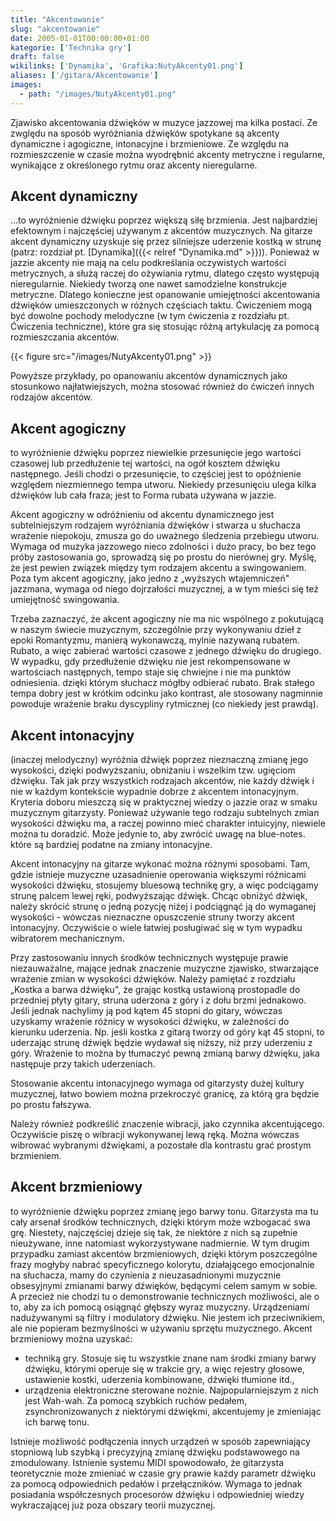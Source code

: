 ```yaml
---
title: "Akcentowanie"
slug: "akcentowanie"
date: 2005-01-01T00:00:00+01:00
kategorie: ['Technika gry']
draft: false
wikilinks: ['Dynamika', 'Grafika:NutyAkcenty01.png']
aliases: ['/gitara/Akcentowanie']
images:
  - path: "/images/NutyAkcenty01.png"
---
```

Zjawisko akcentowania dźwięków w muzyce jazzowej ma kilka postaci. Ze
zwględu na sposób wyróżniania dźwięków spotykane są akcenty dynamiczne i
agogiczne, intonacyjne i brzmieniowe. Ze względu na rozmieszczenie w
czasie można wyodrębnić akcenty metryczne i regularne, wynikające z
określonego rytmu oraz akcenty nieregularne.

## Akcent dynamiczny

...to wyróżnienie dźwięku poprzez większą siłę brzmienia. Jest
najbardziej efektownym i najczęściej używanym z akcentów muzycznych. Na
gitarze akcent dynamiczny uzyskuje się przez silniejsze uderzenie kostką
w strunę (patrz: rozdział pt. [Dynamika]({{< relref "Dynamika.md" >}})). Ponieważ
w jazzie akcenty nie mają na celu podkreślania oczywistych wartości
metrycznych, a służą raczej do ożywiania rytmu, dlatego często występują
nieregularnie. Niekiedy tworzą one nawet samodzielne konstrukcje
metryczne. Dlatego konieczne jest opanowanie umiejętności akcentowania
dźwięków umieszczonych w różnych częściach taktu. Ćwiczeniem mogą być
dowolne pochody melodyczne (w tym ćwiczenia z rozdziału pt. Ćwiczenia
techniczne), które gra się stosując różną artykulację za pomocą
rozmieszczania akcentów.

{{< figure src="/images/NutyAkcenty01.png" >}}

Powyższe przykłady, po opanowaniu akcentów dynamicznych jako stosunkowo
najłatwiejszych, można stosować również do ćwiczeń innych rodzajów
akcentów.

## Akcent agogiczny

to wyróżnienie dźwięku poprzez niewielkie przesunięcie jego wartości
czasowej lub przedłużenie tej wartości, na ogół kosztem dźwięku
następnego. Jeśli chodzi o przesunięcie, to częściej jest to opóźnienie
względem niezmiennego tempa utworu. Niekiedy przesunięciu ulega kilka
dźwięków lub cała fraza; jest to Forma rubata używana w jazzie.

Akcent agogiczny w odróżnieniu od akcentu dynamicznego jest
subtelniejszym rodzajem wyróżniania dźwięków i stwarza u słuchacza
wrażenie niepokoju, zmusza go do uważnego śledzenia przebiegu utworu.
Wymaga od muzyka jazzowego nieco zdolności i dużo pracy, bo bez tego
próby zastosowania go, sprowadzą się po prostu do nierównej gry. Myślę,
że jest pewien związek między tym rodzajem akcentu a swingowaniem. Poza
tym akcent agogiczny, jako jedno z „wyższych wtajemniczeń" jazzmana,
wymaga od niego dojrzałości muzycznej, a w tym mieści się też
umiejętność swingowania.

Trzeba zaznaczyć, że akcent agogiczny nie ma nic wspólnego z pokutującą
w naszym świecie muzycznym, szczególnie przy wykonywaniu dzieł z epoki
Romantyzmu, manierą wykonawczą, mylnie nazywaną rubatem. Rubato, a więc
zabierać wartości czasowe z jednego dźwięku do drugiego. W wypadku, gdy
przedłużenie dźwięku nie jest rekompensowane w wartościach następnych,
tempo staje się chwiejne i nie ma punktów odniesienia. dzięki którym
słuchacz mógłby odbierać rubato. Brak stałego tempa dobry jest w
krótkim odcinku jako kontrast, ale stosowany nagminnie powoduje
wrażenie braku dyscypliny rytmicznej (co niekiedy jest prawdą).

## Akcent intonacyjny

(inaczej melodyczny) wyróżnia dźwięk poprzez nieznaczną zmianę jego
wysokości, dzięki podwyższaniu, obniżaniu i wszelkim tzw. ugięciom
dźwięku. Tak jak przy wszystkich rodzajach akcentów, nie każdy dźwięk
i nie w każdym kontekście wypadnie dobrze z akcentem intonacyjnym.
Kryteria doboru mieszczą się w praktycznej wiedzy o jazzie oraz w smaku
muzycznym gitarzysty. Ponieważ używanie tego rodzaju subtelnych zmian
wysokości dźwięku ma, a raczej powinno mieć charakter intuicyjny,
niewiele można tu doradzić. Może jedynie to, aby zwrócić uwagę na
blue-notes. które są bardziej podatne na zmiany intonacyjne.

Akcent intonacyjny na gitarze wykonać można różnymi sposobami. Tam,
gdzie istnieje muzyczne uzasadnienie operowania większymi różnicami
wysokości dźwięku, stosujemy bluesową technikę gry, a więc podciągamy
strunę palcem lewej ręki, podwyższając dźwięk. Chcąc obniżyć dźwięk,
należy skrócić strunę o jedną pozycję niżej i podciągnąć ją do wymaganej
wysokości - wówczas nieznaczne opuszczenie struny tworzy akcent
intonacyjny. Oczywiście o wiele łatwiej posługiwać się w tym wypadku
wibratorem mechanicznym.

Przy zastosowaniu innych środków technicznych występuje prawie
niezauważalne, mające jednak znaczenie muzyczne zjawisko, stwarzające
wrażenie zmian w wysokości dźwięków. Należy pamiętać z rozdziału „Kostka
a barwa dźwięku", że grając kostką ustawioną prostopadle do przedniej
płyty gitary, struna uderzona z góry i z dołu brzmi jednakowo. Jeśli
jednak nachylimy ją pod kątem 45 stopni do gitary, wówczas uzyskamy
wrażenie różnicy w wysokości dźwięku, w zależności do kierunku
uderzenia. Np. jeśli kostka z gitarą tworzy od góry kąt 45 stopni, to
uderzając strunę dźwięk będzie wydawał się niższy, niż przy uderzeniu z
góry. Wrażenie to można by tłumaczyć pewną zmianą barwy dźwięku, jaka
następuje przy takich uderzeniach.

Stosowanie akcentu intonacyjnego wymaga od gitarzysty dużej kultury
muzycznej, łatwo bowiem można przekroczyć granicę, za którą gra będzie
po prostu fałszywa.

Należy również podkreślić znaczenie wibracji, jako czynnika
akcentującego. Oczywiście piszę o wibracji wykonywanej lewą ręką. Można
wówczas wibrować wybranymi dźwiękami, a pozostałe dla kontrastu grać
prostym brzmieniem.

## Akcent brzmieniowy

to wyróżnienie dźwięku poprzez zmianę jego barwy tonu. Gitarzysta ma tu
cały arsenał środków technicznych, dzięki którym może wzbogacać swa grę.
Niestety, najczęściej dzieje się tak, że niektóre z nich są zupełnie
nieużywane, inne natomiast wykorzystywane nadmiernie. W tym drugim
przypadku zamiast akcentów brzmieniowych, dzięki którym poszczególne
frazy mogłyby nabrać specyficznego kolorytu, działającego emocjonalnie
na słuchacza, mamy do czynienia z nieuzasadnionymi muzycznie obsesyjnymi
zmianami barwy dźwięków, będącymi celem samym w sobie. A przecież nie
chodzi tu o demonstrowanie technicznych możliwości, ale o to, aby za ich
pomocą osiągnąć głębszy wyraz muzyczny. Urządzeniami nadużywanymi są
filtry i modulatory dźwięku. Nie jestem ich przeciwnikiem, ale nie
popieram bezmyślności w używaniu sprzętu muzycznego. Akcent brzmieniowy
można uzyskać:

  - techniką gry. Stosuje się tu wszystkie znane nam środki zmiany barwy
    dźwięku, którymi operuje się w trakcie gry, a więc rejestry głosowe,
    ustawienie kostki, uderzenia kombinowane, dźwięki tłumione itd.,
  - urządzenia elektroniczne sterowane nożnie. Najpopularniejszym z nich
    jest Wah-wah. Za pomocą szybkich ruchów pedałem, zsynchronizowanych
    z niektórymi dźwiękmi, akcentujemy je zmieniając ich barwę tonu.

Istnieje możliwość podłączenia innych urządzeń w sposób zapewniający
stopniową lub szybką i precyzyjną zmianę dźwięku podstawowego na
zmodulowany. Istnienie systemu MIDI spowodowało, że gitarzysta
teoretycznie może zmieniać w czasie gry prawie każdy parametr dźwięku za
pomocą odpowiednich pedałów i przełączników. Wymaga to jednak posiadania
współczesnych procesorów dźwięku i odpowiedniej wiedzy wykraczającej już
poza obszary teorii muzycznej.

